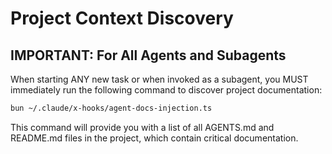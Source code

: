 # Project Context Discovery

## IMPORTANT: For All Agents and Subagents

When starting ANY new task or when invoked as a subagent, you MUST immediately run the following command to discover project documentation:

```bash
bun ~/.claude/x-hooks/agent-docs-injection.ts
```

This command will provide you with a list of all AGENTS.md and README.md files in the project, which contain critical documentation.
